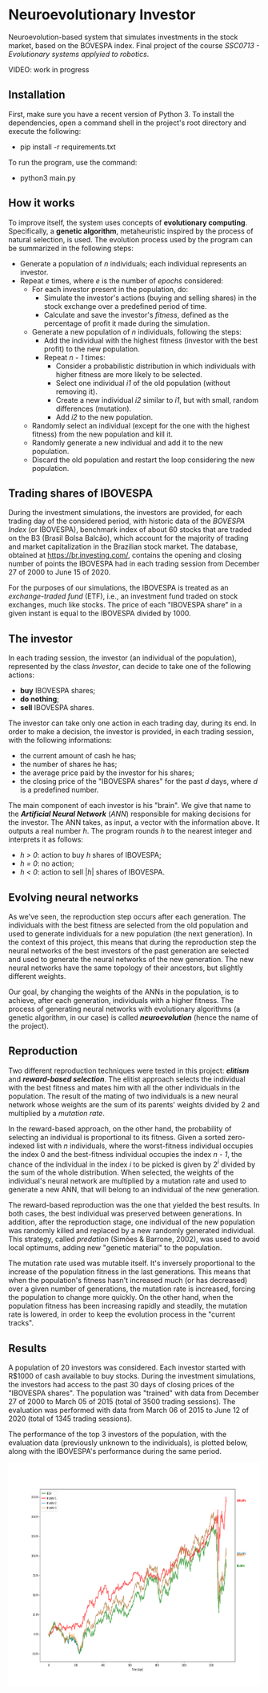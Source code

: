 # Neuroevolutionary Investor
Neuroevolution-based system that simulates investments in the stock market, based on the BOVESPA index. Final project of the course _SSC0713 - Evolutionary systems applyied to robotics_.

VIDEO: work in progress


## Installation
First, make sure you have a recent version of Python 3. To install the dependencies, open a command shell in the project's root directory and execute the following:
- pip install -r requirements.txt

To run the program, use the command:
- python3 main.py


## How it works
To improve itself, the system uses concepts of **evolutionary computing**. Specifically, a **genetic algorithm**, metaheuristic inspired by the process of natural selection, is used. The evolution process used by the program can be summarized in the following steps:

* Generate a population of *n* individuals; each individual represents an investor.
* Repeat *e* times, where *e* is the number of *epochs* considered:
    * For each investor present in the population, do:
        * Simulate the investor's actions (buying and selling shares) in the stock exchange over a predefined period of time.
        * Calculate and save the investor's *fitness*, defined as the percentage of profit it made during the simulation.
    * Generate a new population of *n* individuals, following the steps:
        * Add the individual with the highest fitness (investor with the best profit) to the new population.
        * Repeat *n - 1* times:
            * Consider a probabilistic distribution in which individuals with higher fitness are more likely to be selected.
            * Select one individual *i1* of the old population (without removing it).
            * Create a new individual *i2* similar to *i1*, but with small, random differences (mutation).
            * Add *i2* to the new population.
    * Randomly select an individual (except for the one with the highest fitness) from the new population and kill it. 
    * Randomly generate a new individual and add it to the new population.
    * Discard the old population and restart the loop considering the new population.


## Trading shares of IBOVESPA
During the investment simulations, the investors are provided, for each trading day of the considered period, with historic data of the *BOVESPA Index* (or IBOVESPA), benchmark index of about 60 stocks that are traded on the B3 (Brasil Bolsa Balcão), which account for the majority of trading and market capitalization in the Brazilian stock market. The database, obtained at https://br.investing.com/, contains the opening and closing number of points the IBOVESPA had in each trading session from December 27 of 2000 to June 15 of 2020.

For the purposes of our simulations, the IBOVESPA is treated as an *exchange-traded fund* (ETF), i.e., an investment fund traded on stock exchanges, much like stocks. The price of each "IBOVESPA share" in a given instant is equal to the IBOVESPA divided by 1000.


## The investor
In each trading session, the investor (an individual of the population), represented by the class *Investor*, can decide to take one of the following actions:

   * **buy** IBOVESPA shares;
   * **do nothing**;
   * **sell** IBOVESPA shares.
   
The investor can take only one action in each trading day, during its end. In order to make a decision, the investor is provided, in each trading session, with the following informations:

   * the current amount of cash he has;
   * the number of shares he has;
   * the average price paid by the investor for his shares;
   * the closing price of the "IBOVESPA shares" for the past *d* days, where *d* is a predefined number.

The main component of each investor is his "brain". We give that name to the _**Artificial Neural Network**_ (*ANN*) responsible for making decisions for the investor. The ANN takes, as input, a vector with the information above. It outputs a real number *h*. The program rounds *h* to the nearest integer and interprets it as follows:

   * *h > 0*: action to buy *h* shares of IBOVESPA;
   * *h = 0*: no action;
   * *h < 0*: action to sell |*h*| shares of IBOVESPA.


## Evolving neural networks
As we've seen, the reproduction step occurs after each generation. The individuals with the best fitness are selected from the old population and used to generate individuals for a new population (the next generation). In the context of this project, this means that during the reproduction step the neural networks of the best investors of the past generation are selected and used to generate the neural networks of the new generation. The new neural networks have the same topology of their ancestors, but slightly different weights.

Our goal, by changing the weights of the ANNs in the population, is to achieve, after each generation, individuals with a higher fitness. The process of generating neural networks with evolutionary algorithms (a genetic algorithm, in our case) is called _**neuroevolution**_ (hence the name of the project).


## Reproduction
Two different reproduction techniques were tested in this project: ***elitism*** and ***reward-based selection***. The elitist approach selects the individual with the best fitness and mates him with all the other individuals in the population. The result of the mating of two individuals is a new neural network whose weights are the sum of its parents' weights divided by 2 and multiplied by a *mutation rate*.

In the reward-based approach, on the other hand, the probability of selecting an individual is proportional to its fitness. Given a sorted zero-indexed list with *n* individuals, where the worst-fitness individual occupies the index 0 and the best-fitness individual occupies the index *n - 1*, the chance of the individual in the index *i* to be picked is given by 2<sup>*i*</sup> divided by the sum of the whole distribution. When selected, the weights of the individual's neural network are multiplied by a mutation rate and used to generate a new ANN, that will belong to an individual of the new generation.

The reward-based reproduction was the one that yielded the best results. In both cases, the best individual was preserved between generations. In addition, after the reproduction stage, one individual of the new population was randomly killed and replaced by a new randomly generated individual. This strategy, called *predation* (Simões & Barrone, 2002), was used to avoid local optimums, adding new "genetic material" to the population.

The mutation rate used was mutable itself. It's inversely proportional to the increase of the population fitness in the last generations. This means that when the population's fitness hasn't increased much (or has decreased) over a given number of generations, the mutation rate is increased, forcing the population to change more quickly. On the other hand, when the population fitness has been increasing rapidly and steadily, the mutation rate is lowered, in order to keep the evolution process in the "current tracks".


## Results
A population of 20 investors was considered. Each investor started with R$1000 of cash available to buy stocks. During the investment simulations, the investors had access to the past 30 days of closing prices of the "IBOVESPA shares". The population was "trained" with data from December 27 of 2000 to March 05 of 2015 (total of 3500 trading sessions). The evaluation was performed with data from March 06 of 2015 to June 12 of 2020 (total of 1345 trading sessions). 

The performance of the top 3 investors of the population, with the evaluation data (previously unknown to the individuals), is plotted below, along with the IBOVESPA's performance during the same period. 

<p align="center"> <img src="./fig_1.png"width="840" height="446"> </p> 

